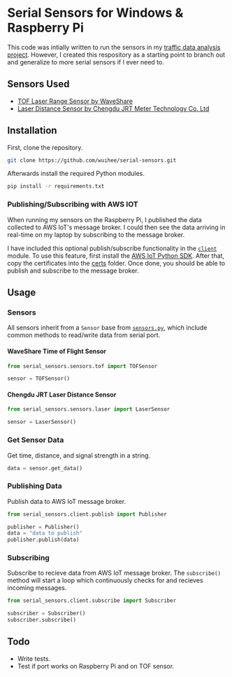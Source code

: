 # Serial Sensors for Windows & Raspberry Pi

This code was intially written to run the sensors in my [traffic data analysis project](https://github.com/wuihee/Traffic-Data-Collection/tree/main). However, I created this respository as a starting point to branch out and generalize to more serial sensors if I ever need to.

## Sensors Used

- [TOF Laser Range Sensor by WaveShare](https://www.waveshare.com/tof-laser-range-sensor.htm)
- [Laser Distance Sensor by Chengdu JRT Meter Technology Co. Ltd](https://www.alibaba.com/product-detail/Laser-Distance-Measuring-Device-100m-Chip_1600877291661.html?spm=a2700.shop_plgr.41413.11.4f9474e2pi4SXS)

## Installation

First, clone the repository.

```bash
git clone https://github.com/wuihee/serial-sensors.git
```

Afterwards install the required Python modules.

```bash
pip install -r requirements.txt
```

### Publishing/Subscribing with AWS IOT

When running my sensors on the Raspberry Pi, I published the data collected to AWS IoT's message broker. I could then see the data arriving in real-time on my laptop by subscribing to the message broker.

I have included this optional publish/subscribe functionality in the [`client`](./serial_sensors/client/) module. To use this feature, first install the [AWS IoT Python SDK](https://docs.aws.amazon.com/iot/latest/developerguide/iot-sdks.html). After that, copy the certificates into the [certs](./certs/) folder. Once done, you should be able to publish and subscribe to the message broker.

## Usage

### Sensors

All sensors inherit from a `Sensor` base from [`sensors.py`](./serial_sensors/sensors/sensor.py), which include common methods to read/write data from serial port.

#### WaveShare Time of Flight Sensor

```python
from serial_sensors.sensors.tof import TOFSensor

sensor = TOFSensor()
```

#### Chengdu JRT Laser Distance Sensor

```python
from serial_sensors.sensors.laser import LaserSensor

sensor = LaserSensor()
```

### Get Sensor Data

Get time, distance, and signal strength in a string.

```python
data = sensor.get_data()
```

### Publishing Data

Publish data to AWS IoT message broker.

```python
from serial_sensors.client.publish import Publisher

publisher = Publisher()
data = "data to publish"
publisher.publish(data)
```

### Subscribing

Subscribe to recieve data from AWS IoT message broker. The `subscribe()` method will start a loop which continuously checks for and recieves incoming messages.

```python
from serial_sensors.client.subscribe import Subscriber

subscriber = Subscriber()
subscriber.subscribe()
```

## Todo

- Write tests.
- Test if port works on Raspberry Pi and on TOF sensor.
